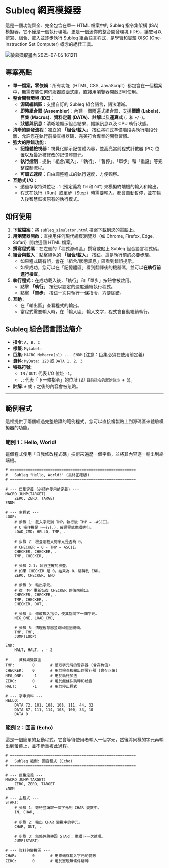 # Subleq 網頁模擬器

這是一個功能齊全、完全包含在單一 HTML 檔案中的 Subleq 指令集架構 (ISA) 模擬器。它不僅是一個執行環境，更是一個迷你的整合開發環境 (IDE)，讓您可以撰寫、組合、載入並逐步執行 Subleq 組合語言程式，是學習和實驗 OISC (One-Instruction Set Computer) 概念的絕佳工具。


![螢幕擷取畫面 2025-07-05 161211](https://github.com/user-attachments/assets/5813bd57-ad1f-4e97-a929-a25a9ec27cba)


## 專案亮點

*   **單一檔案，零依賴**：所有功能（HTML, CSS, JavaScript）都包含在一個檔案中，無需安裝任何伺服器或函式庫，直接用瀏覽器開啟即可使用。
*   **整合開發環境 (IDE)**：
    *   **源碼編輯區**：支援自訂的 Subleq 組合語言，語法清晰。
    *   **即時組合器 (Assembler)**：內建一個兩遍式組合器，支援**標籤 (Labels)**、**巨集 (Macros)**、**資料定義 (DATA)**、**註解**以及**運算式** (`.` 和 `+/-`)。
    *   **狀態與訊息**：清晰地顯示組合結果、錯誤訊息以及 CPU 執行狀態。
*   **清晰的開發流程**：獨立的 **「組合/載入」** 按鈕將程式準備階段與執行階段分離，允許您在執行前檢查機器碼，完美符合專業的開發習慣。
*   **強大的除錯功能**：
    *   **記憶體檢視器**：視覺化顯示記憶體內容，並高亮當前程式計數器 (PC) 位置以及最近被修改的記憶體單元。
    *   **執行控制**：提供「組合/載入」、「執行」、「暫停」、「單步」和「重設」等完整控制流程。
    *   **可調式速度**：自由調整程式的執行速度，方便觀察。
*   **互動式 I/O**：
    *   透過存取特殊位址 `-1` (預定義為 `IN` 和 `OUT`) 來模擬終端機的輸入和輸出。
    *   程式在執行（Run）或單步（Step）時需要輸入，都會自動暫停，並在輸入後智慧恢復原有的執行模式。

## 如何使用

1.  **下載檔案**：將 `subleq_simulator.html` 檔案下載到您的電腦上。
2.  **用瀏覽器開啟**：直接用任何現代網頁瀏覽器（如 Chrome, Firefox, Edge, Safari）開啟這個 HTML 檔案。
3.  **撰寫程式碼**：在左側的「程式源碼區」撰寫或貼上 Subleq 組合語言程式碼。
4.  **組合與載入**：點擊綠色的 **「組合/載入」** 按鈕。這是執行前的必要步驟。
    *   如果程式碼有誤，會在「組合/狀態訊息」區看到錯誤提示。
    *   如果成功，您可以在「記憶體區」看到翻譯後的機器碼，並可以**在執行前進行檢查**。
5.  **執行程式**：在成功載入後，「執行」和「單步」按鈕會被啟用。
    *   點擊 **「執行」** 按鈕以設定的速度連續執行程式。
    *   點擊 **「單步」** 按鈕一次只執行一條指令，方便除錯。
6.  **互動**：
    *   在「輸出區」查看程式的輸出。
    *   當程式需要輸入時，在「輸入區」輸入文字，程式會自動繼續執行。

## Subleq 組合語言語法簡介

*   **指令**: `A, B, C`
*   **標籤**: `MyLabel:`
*   **巨集**: `MACRO MyMacro(p1) ... ENDM` (注意：巨集必須在使用前定義)
*   **資料**: `MyData: 123` 或 `DATA 1, 2, 3`
*   **特殊符號**:
    *   `IN` / `OUT`: 代表 I/O 位址 `-1`。
    *   `.`: 代表「下一條指令」的位址 (即 `目前指令的起始位址 + 3`)。
*   **註解**: `#` 或 `;` 之後的內容會被忽略。

---

## 範例程式

這裡提供了兩個經過完整驗證的範例程式，您可以直接複製貼上到源碼區來體驗模擬器的功能。

### 範例 1：Hello, World!

這個程式使用「自我修改程式碼」技術來遍歷一個字串，並將其內容逐一輸出到終端機。

```assembly
# ========================================================
#   Subleq "Hello, World!" (最終正確版)
# ========================================================

# --- 巨集定義 (必須在使用前定義) ---
MACRO JUMP(TARGET)
    ZERO, ZERO, TARGET
ENDM

# --- 主程式 ---
LOOP:
    # 步驟 1: 載入字元到 TMP。執行後 TMP = -ASCII。
    # C 操作數是下一行(.)，確保程式繼續執行。
    LOAD_CMD: HELLO, TMP, .

    # 步驟 2: 檢查剛載入的字元是否為 0。
    # CHECKER = 0 - TMP = ASCII。
    CHECKER, CHECKER, .
    TMP, CHECKER, .
    
    # 步驟 2.1: 執行正確的檢查。
    # 如果 CHECKER 是 0，結果為 0，跳轉到 END。
    ZERO, CHECKER, END

    # 步驟 3: 輸出字元。
    # 從 TMP 重新恢復 CHECKER 的值來輸出。
    CHECKER, CHECKER, .
    TMP, CHECKER, .
    CHECKER, OUT, .

    # 步驟 4: 修改載入指令，使其指向下一個字元。
    NEG_ONE, LOAD_CMD, .
    
    # 步驟 5: 清理暫存器並跳回迴圈開頭。
    TMP, TMP, .
    JUMP(LOOP)

END:
    HALT, HALT, . - 2

# --- 資料與變數區 ---
TMP:        0       # 讀取字元時的暫存器 (會存負值)
CHECKER:    0       # 用於檢查和輸出的暫存器 (會存正值)
NEG_ONE:    -1      # 用於執行加法
ZERO:       0       # 用於無條件跳轉和檢查
HALT:       -1      # 用於停止程式

# --- 字串資料 ---
HELLO:
    DATA 72, 101, 108, 108, 111, 44, 32
    DATA 87, 111, 114, 108, 100, 33, 10
    DATA 0
```

### 範例 2：回音 (Echo)

這是一個簡單的互動程式。它會等待使用者輸入一個字元，然後將同樣的字元再輸出到螢幕上，並不斷重複此過程。

```assembly
# ========================================================
#   Subleq 範例: 回音程式 (Echo)
# ========================================================

# --- 巨集定義 ---
MACRO JUMP(TARGET)
    ZERO, ZERO, TARGET
ENDM

# --- 主程式 ---
START:
    # 步驟 1: 等待並讀取一個字元到 CHAR 變數中。
    IN, CHAR, .

    # 步驟 2: 輸出 CHAR 變數中的字元。
    CHAR, OUT, .
    
    # 步驟 3: 無條件跳轉回 START，繼續下一次循環。
    JUMP(START)

# --- 資料與變數區 ---
CHAR:       0       # 用來儲存輸入字元的變數
ZERO:       0       # 用於實現無條件跳轉
```
